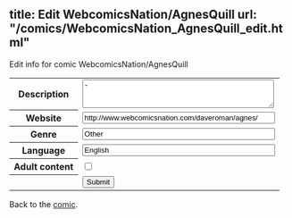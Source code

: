 title: Edit WebcomicsNation/AgnesQuill
url: "/comics/WebcomicsNation_AgnesQuill_edit.html"
---
Edit info for comic WebcomicsNation/AgnesQuill

<form name="comic" action="http://gaepostmail.appspot.com/comic/" method="post">
<table class="comicinfo">
<tr>
<th>Description</th><td><textarea name="description" cols="40" rows="3">-</textarea></td>
</tr>
<tr>
<th>Website</th><td><input type="text" name="url" value="http://www.webcomicsnation.com/daveroman/agnes/" size="40"/></td>
</tr>
<tr>
<th>Genre</th><td><input type="text" name="genre" value="Other" size="40"/></td>
</tr>
<tr>
<th>Language</th><td><input type="text" name="language" value="English" size="40"/></td>
</tr>
<tr>
<th>Adult content</th><td><input type="checkbox" name="adult" value="adult" /></td>
</tr>
<tr>
<th></th><td>
<input type="hidden" name="comic" value="WebcomicsNation_AgnesQuill" />
<input type="submit" name="submit" value="Submit" />
</td>
</tr>
</table>
</form>

Back to the [comic](WebcomicsNation_AgnesQuill.html).

